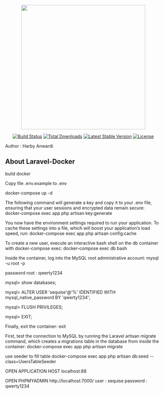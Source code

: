 <p align="center"><a href="https://laravel.com" target="_blank"><img src="https://raw.githubusercontent.com/laravel/art/master/logo-lockup/5%20SVG/2%20CMYK/1%20Full%20Color/laravel-logolockup-cmyk-red.svg" width="400"></a></p>

<p align="center">
<a href="https://travis-ci.org/laravel/framework"><img src="https://travis-ci.org/laravel/framework.svg" alt="Build Status"></a>
<a href="https://packagist.org/packages/laravel/framework"><img src="https://poser.pugx.org/laravel/framework/d/total.svg" alt="Total Downloads"></a>
<a href="https://packagist.org/packages/laravel/framework"><img src="https://poser.pugx.org/laravel/framework/v/stable.svg" alt="Latest Stable Version"></a>
<a href="https://packagist.org/packages/laravel/framework"><img src="https://poser.pugx.org/laravel/framework/license.svg" alt="License"></a>
</p>


Author : Harby Anwardi

## About Laravel-Docker
build docker

Copy file .env.example to .env

docker-compose up -d

The following command will generate a key and copy it to your .env file, ensuring that your user sessions and encrypted data remain secure:
docker-compose exec app php artisan key:generate

You now have the environment settings required to run your application. To cache these settings into a file, which will boost your application’s load speed, run:
docker-compose exec app php artisan config:cache

To create a new user, execute an interactive bash shell on the db container with docker-compose exec:
docker-compose exec db bash

Inside the container, log into the MySQL root administrative account:
mysql -u root -p

password root : qwerty1234

mysql> show databases;

mysql> ALTER USER 'sequise'@'%' IDENTIFIED WITH mysql_native_password BY 'qwerty1234';

mysql> FLUSH PRIVILEGES;

mysql> EXIT;

Finally, exit the container:
exit

First, test the connection to MySQL by running the Laravel artisan migrate command, which creates a migrations table in the database from inside the container:
docker-compose exec app php artisan migrate

use seeder to fill table
docker-compose exec app php artisan db:seed --class=UsersTableSeeder

OPEN APPLICATION HOST
localhost:88

OPEN PHPMYADMIN
http://localhost:7000/
user : sequise
password : qwerty1234
